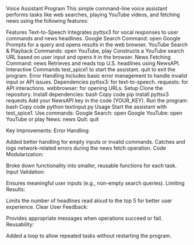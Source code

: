 Voice Assistant Program
This simple command-line voice assistant performs tasks like web searches, playing YouTube videos, and fetching news using the following features:

Features
Text-to-Speech
Integrates pyttsx3 for vocal responses to user commands and news headlines.
Google Search
Command: open Google
Prompts for a query and opens results in the web browser.
YouTube Search & Playback
Commands: open YouTube, play
Constructs a YouTube search URL based on user input and opens it in the browser.
News Fetching
Command: news
Retrieves and reads top U.S. headlines using NewsAPI.
Interactive Commands
test_spice1 to start the assistant.
quit to exit the program.
Error Handling
Includes basic error management to handle invalid input or API issues.
Dependencies
pyttsx3: for text-to-speech.
requests: for API interactions.
webbrowser: for opening URLs.
Setup
Clone the repository.
Install dependencies:
bash
Copy code
pip install pyttsx3 requests
Add your NewsAPI key in the code (YOUR_KEY).
Run the program:
bash
Copy code
python textinput.py
Usage
Start the assistant with test_spice1.
Use commands:
Google Search: open Google
YouTube: open YouTube or play
News: news
Quit: quit



Key Improvements:
Error Handling:

Added better handling for empty inputs or invalid commands.
Catches and logs network-related errors during the news fetch operation.
Code Modularization:

Broke down functionality into smaller, reusable functions for each task.
Input Validation:

Ensures meaningful user inputs (e.g., non-empty search queries).
Limiting Results:

Limits the number of headlines read aloud to the top 5 for better user experience.
Clear User Feedback:

Provides appropriate messages when operations succeed or fail.
Reusability:

Added a loop to allow repeated tasks without restarting the program.
